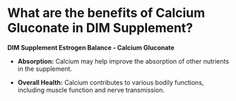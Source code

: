 # What are the benefits of Calcium Gluconate in DIM Supplement?

**DIM Supplement Estrogen Balance - Calcium Gluconate**  

- **Absorption:** Calcium may help improve the absorption of other nutrients in the supplement. 

- **Overall Health:** Calcium contributes to various bodily functions, including muscle function and nerve transmission.